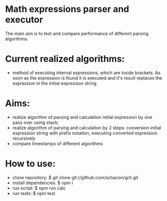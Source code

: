 # Math expressions parser and executor

The main aim is to test and compare performance of different parsing algorithms.

# Current realized algorithms:

- method of executing internal expressions, which are inside brackets. As soon as the expression is found
  it is executed and it's result replaces the expression in the initial expression string.

# Aims:

- realize algorithm of parsing and calculation initial expression by one pass over using stack;
- realize algorithm of parsing and calculation by 2 steps: conversion initial expression string
  with prefix notation, executing converted expression recursively
- compare timestamps of different algorithms

# How to use:

- clone repository: $ git clone git://github.com/schacon/grit.git
- install dependencies: $ npm i
- run script: $ npm run calc
- run tests: $ npm test